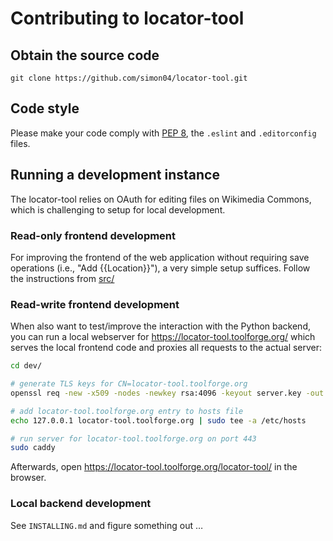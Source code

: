 Contributing to locator-tool
============================

## Obtain the source code

```
git clone https://github.com/simon04/locator-tool.git
```

## Code style

Please make your code comply with [PEP 8](https://www.python.org/dev/peps/pep-0008/), the `.eslint` and `.editorconfig` files.

## Running a development instance

The locator-tool relies on OAuth for editing files on Wikimedia Commons, which is challenging to setup for local development.

### Read-only frontend development

For improving the frontend of the web application without requiring save operations (i.e., "Add {{Location}}"), a very simple setup suffices. Follow the instructions from [src/](https://github.com/simon04/locator-tool/tree/master/app#readme)

### Read-write frontend development

When also want to test/improve the interaction with the Python backend, you can run a local webserver for https://locator-tool.toolforge.org/ which serves the local frontend code and proxies all requests to the actual server:

```sh
cd dev/

# generate TLS keys for CN=locator-tool.toolforge.org
openssl req -new -x509 -nodes -newkey rsa:4096 -keyout server.key -out server.crt

# add locator-tool.toolforge.org entry to hosts file
echo 127.0.0.1 locator-tool.toolforge.org | sudo tee -a /etc/hosts

# run server for locator-tool.toolforge.org on port 443
sudo caddy
```

Afterwards, open https://locator-tool.toolforge.org/locator-tool/ in the browser.

### Local backend development

See `INSTALLING.md` and figure something out …
